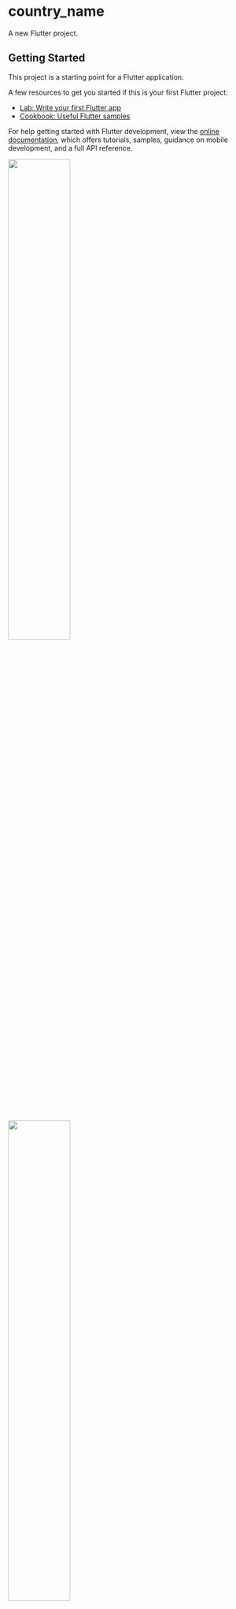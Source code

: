 # country_name

A new Flutter project.

## Getting Started

This project is a starting point for a Flutter application.

A few resources to get you started if this is your first Flutter project:

- [Lab: Write your first Flutter app](https://docs.flutter.dev/get-started/codelab)
- [Cookbook: Useful Flutter samples](https://docs.flutter.dev/cookbook)

For help getting started with Flutter development, view the
[online documentation](https://docs.flutter.dev/), which offers tutorials,
samples, guidance on mobile development, and a full API reference.
<p>

<img src = "https://user-images.githubusercontent.com/124335197/218036708-d9150d23-0452-426e-88f1-dff8872e04ac.JPG " height ="50%" width = "50%">
<img src = "https://user-images.githubusercontent.com/124335197/218385398-945b8255-c026-45d4-8cd7-2f8ec912cd4c.png " height ="50%" width = "50%">
</p>

